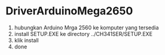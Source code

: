 # DriverArduinoMega2650


1. hubungkan Arduino Mrga 2560 ke komputer yang tersedia
2. install SETUP.EXE ke directory ../CH341SER/SETUP.EXE
3. klik install
4. done
